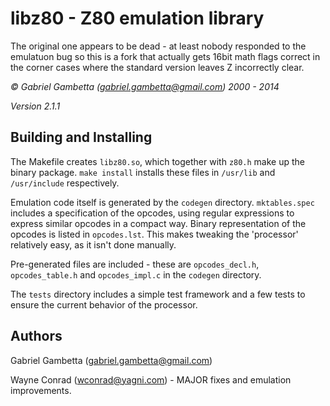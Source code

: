 libz80 - Z80 emulation library 
===============================

The original one appears to be dead - at least nobody responded to the
emulatuon bug so this is a fork that actually gets 16bit math flags correct
in the corner cases where the standard version leaves Z incorrectly clear.



*© Gabriel Gambetta (gabriel.gambetta@gmail.com) 2000 - 2014*

*Version 2.1.1*

Building and Installing
-----------------------

The Makefile creates `libz80.so`, which together with `z80.h` make up the binary
package. `make install` installs these files in `/usr/lib` and `/usr/include`
respectively.

Emulation code itself is generated by the `codegen` directory. `mktables.spec`
includes a specification of the opcodes, using regular expressions to express
similar opcodes in a compact way. Binary representation of the opcodes is listed
in `opcodes.lst`. This makes tweaking the 'processor' relatively easy, as it
isn't done manually.

Pre-generated files are included - these are `opcodes_decl.h`, `opcodes_table.h`
and `opcodes_impl.c` in the `codegen` directory.

The `tests` directory includes a simple test framework and a few tests to ensure
the current behavior of the processor.

Authors
-------

Gabriel Gambetta (gabriel.gambetta@gmail.com)

Wayne Conrad (wconrad@yagni.com) - MAJOR fixes and emulation improvements.


